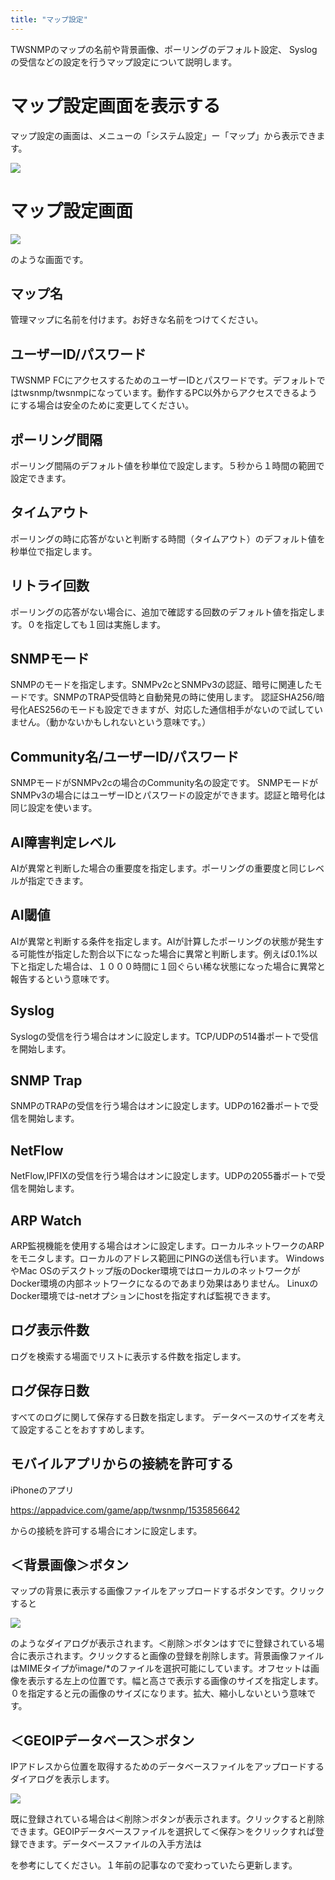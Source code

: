 ```yaml
---
title: "マップ設定"
---
```


TWSNMPのマップの名前や背景画像、ポーリングのデフォルト設定、 
Syslogの受信などの設定を行うマップ設定について説明します。


# マップ設定画面を表示する
マップ設定の画面は、メニューの「システム設定」ー「マップ」から表示できます。

![](/images/books/twsnmpfc-manual/picture_pc_8363970fa7398c1febc1ddac8f9f490b.png)

# マップ設定画面

![](/images/books/twsnmpfc-manual/picture_pc_995028437230703958e24ef982c29a8b.png)

のような画面です。

## マップ名
管理マップに名前を付けます。お好きな名前をつけてください。

## ユーザーID/パスワード
TWSNMP FCにアクセスするためのユーザーIDとパスワードです。デフォルトではtwsnmp/twsnmpになっています。動作するPC以外からアクセスできるようにする場合は安全のために変更してください。

## ポーリング間隔
ポーリング間隔のデフォルト値を秒単位で設定します。５秒から１時間の範囲で設定できます。

## タイムアウト
ポーリングの時に応答がないと判断する時間（タイムアウト）のデフォルト値を秒単位で指定します。

## リトライ回数
ポーリングの応答がない場合に、追加で確認する回数のデフォルト値を指定します。０を指定しても１回は実施します。

## SNMPモード
SNMPのモードを指定します。SNMPv2cとSNMPv3の認証、暗号に関連したモードです。SNMPのTRAP受信時と自動発見の時に使用します。
認証SHA256/暗号化AES256のモードも設定できますが、対応した通信相手がないので試していません。（動かないかもしれないという意味です。）

## Community名/ユーザーID/パスワード
SNMPモードがSNMPv2cの場合のCommunity名の設定です。
SNMPモードがSNMPv3の場合にはユーザーIDとパスワードの設定ができます。認証と暗号化は同じ設定を使います。

## AI障害判定レベル
AIが異常と判断した場合の重要度を指定します。ポーリングの重要度と同じレベルが指定できます。

## AI閾値
AIが異常と判断する条件を指定します。AIが計算したポーリングの状態が発生する可能性が指定した割合以下になった場合に異常と判断します。例えば0.1%以下と指定した場合は、１０００時間に１回ぐらい稀な状態になった場合に異常と報告するという意味です。

## Syslog
Syslogの受信を行う場合はオンに設定します。TCP/UDPの514番ポートで受信を開始します。

## SNMP Trap
SNMPのTRAPの受信を行う場合はオンに設定します。UDPの162番ポートで受信を開始します。

## NetFlow
NetFlow,IPFIXの受信を行う場合はオンに設定します。UDPの2055番ポートで受信を開始します。

## ARP Watch
ARP監視機能を使用する場合はオンに設定します。ローカルネットワークのARPをモニタします。ローカルのアドレス範囲にPINGの送信も行います。
WindowsやMac OSのデスクトップ版のDocker環境ではローカルのネットワークがDocker環境の内部ネットワークになるのであまり効果はありません。
LinuxのDocker環境では-netオプションにhostを指定すれば監視できます。

## ログ表示件数
ログを検索する場面でリストに表示する件数を指定します。

## ログ保存日数
すべてのログに関して保存する日数を指定します。
データベースのサイズを考えて設定することをおすすめします。

## モバイルアプリからの接続を許可する
iPhoneのアプリ

https://appadvice.com/game/app/twsnmp/1535856642

からの接続を許可する場合にオンに設定します。

## ＜背景画像＞ボタン
マップの背景に表示する画像ファイルをアップロードするボタンです。クリックすると

![](/images/books/twsnmpfc-manual/picture_pc_295c5cb4e3e82e0f41937a0a9e2b3ed1.png)

のようなダイアログが表示されます。＜削除＞ボタンはすでに登録されている場合に表示されます。クリックすると画像の登録を削除します。背景画像ファイルはMIMEタイプがimage/*のファイルを選択可能にしています。オフセットは画像を表示する左上の位置です。幅と高さで表示する画像のサイズを指定します。０を指定すると元の画像のサイズになります。拡大、縮小しないという意味です。

## ＜GEOIPデータベース＞ボタン
IPアドレスから位置を取得するためのデータベースファイルをアップロードするダイアログを表示します。

![](/images/books/twsnmpfc-manual/picture_pc_92fb0670757d37aa5284b02e0f3857f5.png)

既に登録されている場合は＜削除＞ボタンが表示されます。クリックすると削除できます。GEOIPデータベースファイルを選択して＜保存＞をクリックすれば登録できます。データベースファイルの入手方法は


を参考にしてください。１年前の記事なので変わっていたら更新します。

